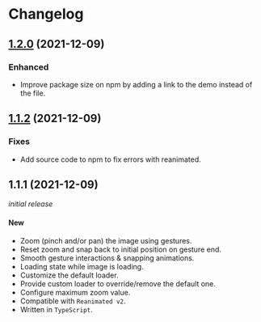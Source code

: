 # Changelog

## [1.2.0](https://github.com/likashefqet/react-native-image-zoom/compare/v1.1.2...v1.2.0) (2021-12-09)

### Enhanced

- Improve package size on npm by adding a link to the demo instead of the file.

## [1.1.2](https://github.com/likashefqet/react-native-image-zoom/compare/v1.1.1...v1.1.2) (2021-12-09)

### Fixes

- Add source code to npm to fix errors with reanimated.

## 1.1.1 (2021-12-09)
_initial release_

#### New

- Zoom (pinch and/or pan) the image using gestures.
- Reset zoom and snap back to initial position on gesture end.
- Smooth gesture interactions & snapping animations.
- Loading state while image is loading.
- Customize the default loader.
- Provide custom loader to override/remove the default one.
- Configure maximum zoom value.
- Compatible with `Reanimated v2`.
- Written in `TypeScript`.
